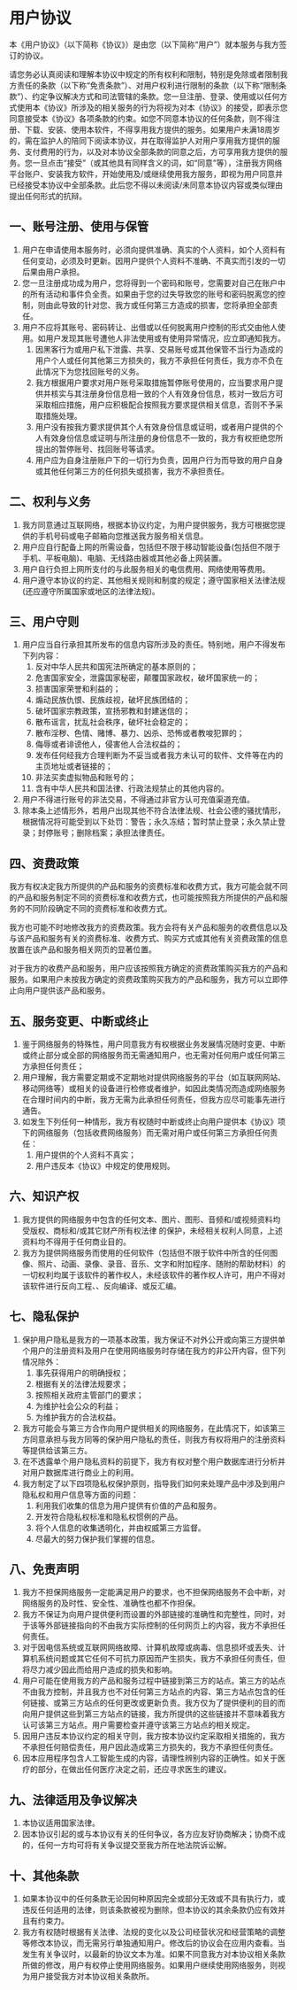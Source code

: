 # 用户协议

本《用户协议》（以下简称《协议》）是由您（以下简称“用户”）就本服务与我方签订的协议。

请您务必认真阅读和理解本协议中规定的所有权利和限制，特别是免除或者限制我方责任的条款（以下称“免责条款”）、对用户权利进行限制的条款（以下称“限制条款”）、约定争议解决方式和司法管辖的条款。您一旦注册、登录、使用或以任何方式使用本《协议》所涉及的相关服务的行为将视为对本《协议》的接受，即表示您同意接受本《协议》各项条款的约束。如您不同意本协议的任何条款，则不得注册、下载、安装、使用本软件，不得享用我方提供的服务。如果用户未满18周岁的，需在监护人的陪同下阅读本协议，并在取得监护人对用户享用我方提供的服务、支付费用的行为，以及对本协议全部条款的同意之后，方可享用我方提供的服务。您一旦点击“接受”（或其他具有同样含义的词，如“同意”等），注册我方网络平台账户、安装我方软件，开始使用及/或继续使用我方服务，即视为用户同意并已经接受本协议中全部条款。此后您不得以未阅读/未同意本协议内容或类似理由提出任何形式的抗辩。

## 一、账号注册、使用与保管

1. 用户在申请使用本服务时，必须向提供准确、真实的个人资料，如个人资料有任何变动，必须及时更新。因用户提供个人资料不准确、不真实而引发的一切后果由用户承担。
2. 您一旦注册成功成为用户，您将得到一个密码和账号，您需要对自己在账户中的所有活动和事件负全责。如果由于您的过失导致您的账号和密码脱离您的控制，则由此导致的针对您、我方或任何第三方造成的损害，您将承担全部责任。
3. 用户不应将其账号、密码转让、出借或以任何脱离用户控制的形式交由他人使用。如用户发现其账号遭他人非法使用或有使用异常情况，应立即通知我方。
   1. 因黑客行为或用户私下泄露、共享、交易账号或其他保管不当行为造成的用户个人或任何其他第三方损失的，我方不承担任何责任，我方亦不负在此情况下为您找回账号的义务。
   2. 我方根据用户要求对用户账号采取措施暂停账号使用的，应当要求用户提供并核实与其注册身份信息相一致的个人有效身份信息，核对一致后方可采取相应措施，用户应积极配合按照我方要求提供相关信息，否则不予采取措施处理。
   3. 用户没有按我方要求提供其个人有效身份信息或证明，或者用户提供的个人有效身份信息或证明与所注册的身份信息不一致的，我方有权拒绝您所提出的暂停账号、找回账号等请求。
   4. 用户应为自身注册账户下的一切行为负责，因用户行为而导致的用户自身或其他任何第三方的任何损失或损害，我方不承担责任。

## 二、权利与义务

1. 我方同意通过互联网络，根据本协议约定，为用户提供服务，我方可根据您提供的手机号码或电子邮箱向您推送我方服务相关信息。
2. 用户应自行配备上网的所需设备，包括但不限于移动智能设备(包括但不限于手机、平板电脑)、电脑、无线路由器或其他必备上网装置。
3. 用户自行负担上网所支付的与此服务相关的电信费用、网络使用等费用。
4. 用户遵守本协议的约定、其他相关规则和制度的规定；遵守国家相关法律法规(还应遵守所属国家或地区的法律法规)。

## 三、用户守则

1. 用户应当自行承担其所发布的信息内容所涉及的责任。特别地，用户不得发布下列内容：
   1. 反对中华人民共和国宪法所确定的基本原则的；
   2. 危害国家安全，泄露国家秘密，颠覆国家政权，破坏国家统一的；
   3. 损害国家荣誉和利益的；
   4. 煽动民族仇恨、民族歧视，破坏民族团结的；
   5. 破坏国家宗教政策，宣扬邪教和封建迷信的；
   6. 散布谣言，扰乱社会秩序，破坏社会稳定的；
   7. 散布淫秽、色情、赌博、暴力、凶杀、恐怖或者教唆犯罪的；
   8. 侮辱或者诽谤他人，侵害他人合法权益的；
   9. 发布任何经我方合理判断为不妥当或者我方未认可的软件、文件等在内的主页地址或者链接的；
   10. 非法买卖虚拟物品和账号的；
   11. 含有中华人民共和国法律、行政法规禁止的其他内容的。
2. 用户不得进行账号的非法交易，不得通过非官方认可充值渠道充值。
3. 除本条上述情形外，若用户出现其他不符合法律法规、社会公德的骚扰情形，根据情况将可能受到以下处罚：警告；永久冻结；暂时禁止登录；永久禁止登录；封停账号；删除档案；承担法律责任。

## 四、资费政策

我方有权决定我方所提供的产品和服务的资费标准和收费方式，我方可能会就不同的产品和服务制定不同的资费标准和收费方式，也可能按照我方所提供的产品和服务的不同阶段确定不同的资费标准和收费方式。

我方也可能不时地修改我方的资费政策。我方会将有关产品和服务的收费信息以及与该产品和服务有关的资费标准、收费方式、购买方式或其他有关资费政策的信息放置在该产品和服务相关网页的显著位置。

对于我方的收费产品和服务，用户应该按照我方确定的资费政策购买我方的产品和服务。如果用户未按我方确定的资费政策购买我方的产品和服务，我方可以立即停止向用户提供该产品和服务。

## 五、服务变更、中断或终止

1. 鉴于网络服务的特殊性，用户同意我方有权根据业务发展情况随时变更、中断或终止部分或全部的网络服务而无需通知用户，也无需对任何用户或任何第三方承担任何责任；
2. 用户理解，我方需要定期或不定期地对提供网络服务的平台（如互联网网站、移动网络等）或相关的设备进行检修或者维护，如因此类情况而造成网络服务在合理时间内的中断，我方无需为此承担任何责任，但我方应尽可能事先进行通告。
3. 如发生下列任何一种情形，我方有权随时中断或终止向用户提供本《协议》项下的网络服务（包括收费网络服务）而无需对用户或任何第三方承担任何责任：
   1. 用户提供的个人资料不真实；
   2. 用户违反本《协议》中规定的使用规则。

## 六、知识产权

1. 我方提供的网络服务中包含的任何文本、图片、图形、音频和/或视频资料均受版权、商标和/或其它财产所有权法律 的保护，未经相关权利人同意，上述资料均不得用于任何商业目的。
2. 我方为提供网络服务而使用的任何软件（包括但不限于软件中所含的任何图像、照片、动画、录像、录音、音乐、文字和附加程序、随附的帮助材料）的一切权利均属于该软件的著作权人，未经该软件的著作权人许可，用户不得对该软件进行反向工程、、反向编译、或反汇编。

## 七、隐私保护

1. 保护用户隐私是我方的一项基本政策，我方保证不对外公开或向第三方提供单个用户的注册资料及用户在使用网络服务时存储在我方的非公开内容，但下列情况除外：
   1. 事先获得用户的明确授权；
   2. 根据有关的法律法规要求；
   3. 按照相关政府主管部门的要求；
   4. 为维护社会公众的利益；
   5. 为维护我方的合法权益。
2. 我方可能会与第三方合作向用户提供相关的网络服务，在此情况下，如该第三方同意承担与我方同等的保护用户隐私的责任，则我方有权将用户的注册资料等提供给该第三方。
3. 在不透露单个用户隐私资料的前提下，我方有权对整个用户数据库进行分析并对用户数据库进行商业上的利用。
4. 我方制定了以下四项隐私权保护原则，指导我们如何来处理产品中涉及到用户隐私权和用户信息等方面的问题：
   1. 利用我们收集的信息为用户提供有价值的产品和服务。
   2. 开发符合隐私权标准和隐私权惯例的产品。
   3. 将个人信息的收集透明化，并由权威第三方监督。
   4. 尽最大的努力保护我们掌握的信息。

## 八、免责声明

1. 我方不担保网络服务一定能满足用户的要求，也不担保网络服务不会中断，对网络服务的及时性、安全性、准确性也都不作担保。
2. 我方不保证为向用户提供便利而设置的外部链接的准确性和完整性，同时，对于该等外部链接指向的不由我方实际控制的任何网页上的内容，我方不承担任何责任。
3. 对于因电信系统或互联网网络故障、计算机故障或病毒、信息损坏或丢失、计算机系统问题或其它任何不可抗力原因而产生损失，我方不承担任何责任，但将尽力减少因此而给用户造成的损失和影响。
4. 用户可能在使用我方的产品和服务过程中链接到第三方的站点。第三方的站点不由我方控制，并且我方也不对任何第三方站点的内容、第三方站点包含的任何链接、或第三方站点的任何更改或更新负责。我方仅为了提供便利的目的而向用户提供这些到第三方站点的链接，我方所提供的这些链接并不意味着我方认可该第三方站点。用户需要检查并遵守该第三方站点的相关规定。
5. 因用户违反本协议约定的相关守则，我方按本协议约定采取相关措施的，我方不承担任何赔偿责任，用户因此造成第三方损失的，我方不承担任何责任。
6. 因本应用程序包含人工智能生成的内容，请理性辨别内容的正确性。如关于医疗的部分，在做出任何医疗决定之前，还应寻求医生的建议。

## 九、法律适用及争议解决

1. 本协议适用国家法律。
2. 因本协议引起的或与本协议有关的任何争议，各方应友好协商解决；协商不成的，任何一方均可将有关争议提交至我方所在地法院诉讼解。

## 十、其他条款

1. 如果本协议中的任何条款无论因何种原因完全或部分无效或不具有执行力，或违反任何适用的法律，则该条款被视为删除，但本协议的其余条款仍应有效并且有约束力。
2. 我方有权随时根据有关法律、法规的变化以及公司经营状况和经营策略的调整等修改本协议，而无需另行单独通知用户。修改后的协议会在应用内查看。当发生有关争议时，以最新的协议文本为准。如果不同意我方对本协议相关条款所做的修改，用户有权停止使用网络服务。如果用户继续使用网络服务，则视为用户接受我方对本协议相关条款所。
